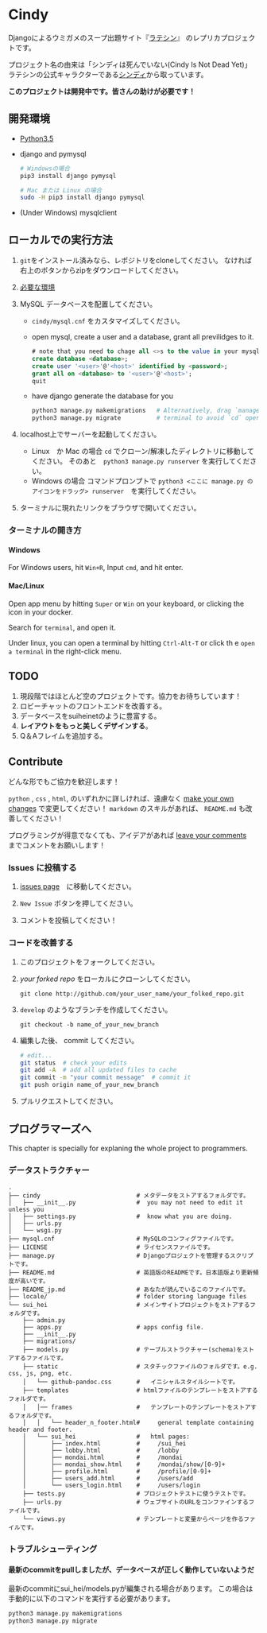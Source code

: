 Cindy
=====
Djangoによるウミガメのスープ出題サイト『[ラテシン](http://sui-hei.net)』 のレプリカプロジェクトです。

プロジェクト名の由来は「シンディは死んでいない(Cindy Is Not Dead Yet)」
ラテシンの公式キャラクターである[シンディ](http://sui-hei.net/app/webroot/pukiwiki/index.php?%E3%82%B7%E3%83%B3%E3%83%87%E3%82%A3)から取っています。

**このプロジェクトは開発中です。皆さんの助けが必要です！**

開発環境
-----------
- [Python3.5](http://www.python.org)
- django and pymysql

    ```bash
    # Windowsの場合
    pip3 install django pymysql

    # Mac または Linux の場合
    sudo -H pip3 install django pymysql
    ```
- (Under Windows) mysqlclient

ローカルでの実行方法
------------------------------------
1. `git`をインストール済みなら、レポジトリをcloneしてください。
    なければ右上のボタンからzipをダウンロードしてください。
2. [必要な環境](#開発環境)
3. MySQL データベースを配置してください。
    - `cindy/mysql.cnf` をカスタマイズしてください。
    - open mysql, create a user and a database, grant all previlidges to it.

        ```sql
        # note that you need to chage all <>s to the value in your mysql.cnf.
        create database <database>;
        create user '<user>'@'<host>' identified by <password>;
        grant all on <database> to '<user>'@'<host>';
        quit
        ```
    - have django generate the database for you

        ```bash
        python3 manage.py makemigrations   # Alternatively, drag `manage.py` to the
        python3 manage.py migrate          # terminal to avoid `cd` operations.
        ```

4. localhost上でサーバーを起動してください。
    - Linux　か Mac の場合
        `cd` でクローン/解凍したディレクトリに移動してください。
        そのあと　`python3 manage.py runserver` を実行してください。
    - Windows の場合
        コマンドプロンプトで
        `python3 <ここに manage.py のアイコンをドラッグ> runserver`　を実行してください。
5. ターミナルに現れたリンクをブラウザで開いてください。

### ターミナルの開き方

#### Windows
For Windows users, hit `Win+R`, Input `cmd`, and hit enter.

#### Mac/Linux
Open app menu by hitting `Super` or `Win` on your keyboard,
or clicking the icon in your docker.

Search for `terminal`, and open it.

Under linux, you can open a terminal by hitting `Ctrl-Alt-T` or click th
e `open a terminal` in the right-click menu.

TODO
-----
1. 現段階ではほとんど空のプロジェクトです。協力をお待ちしています！
1. ロビーチャットのフロントエンドを改善する。
1. データベースをsuiheinetのように豊富する。
1. **レイアウトをもっと美しくデザインする**。
1. Q＆Aフレイムを追加する。

Contribute
----------
どんな形でもご協力を歓迎します！

`python` , `css` , `html`, のいずれかに詳しければ、遠慮なく [make your own changes](#コードを改善する) で変更してください！
`markdown` のスキルがあれば、 `README.md` も改善してください！

プログラミングが得意でなくても、アイデアがあれば [leave your comments](#issues-に投稿する)　までコメントをお願いします！

### Issues に投稿する
1. [issues page](https://github.com/heyrict/cindy/issues)　に移動してください。

1. `New Issue` ボタンを押してください。

1. コメントを投稿してください！

### コードを改善する
1. このプロジェクトをフォークしてください。

1. *your forked repo* をローカルにクローンしてください。

    `git clone http://github.com/your_user_name/your_folked_repo.git`


1. `develop` のようなブランチを作成してください。

    `git checkout -b name_of_your_new_branch`

1. 編集した後、 commit してください。

    ```bash
    # edit...
    git status  # check your edits
    git add -A  # add all updated files to cache
    git commit -m "your commit message"  # commit it
    git push origin name_of_your_new_branch
    ```

1.  プルリクエストしてください。


プログラマーズへ
----------------
This chapter is specially for explaning the whole project to programmers.

### データストラクチャー
```
.
├── cindy                           # メタデータをストアするフォルダです。
│   ├── __init__.py                 #  you may not need to edit it unless you
│   ├── settings.py                 #  know what you are doing.
│   ├── urls.py
│   └── wsgi.py
├── mysql.cnf                       # MySQLのコンフィグファイルです。
├── LICENSE                         # ライセンスファイルです。
├── manage.py                       # Djangoプロジェクトを管理するスクリプトです。
├── README.md                       # 英語版のREADMEです。日本語版より更新頻度が高いです。
├── README_jp.md                    # あなたが読んでいるこのファイルです。
├── locale/                         # folder storing language files
└── sui_hei                         # メインサイトプロジェクトをストアするフォルダです。
    ├── admin.py
    ├── apps.py                     # apps config file.
    ├── __init__.py
    ├── migrations/
    ├── models.py                   # テーブルストラクチャー(schema)をストアするファイルです。
    ├── static                      # スタチックファイルのフォルダです。e.g. css, js, png, etc.
    │   └── github-pandoc.css       #   イニシャルスタイルシートです。
    ├── templates                   # htmlファイルのテンプレートをストアするフォルダです。
    │   │── frames                  #   テンプレートのテンプレートをストアするフォルダです。
    │   │   └── header_n_footer.html#     general template containing header and footer.
    │   └── sui_hei                 #   html pages:
    │       ├── index.html          #     /sui_hei
    │       ├── lobby.html          #     /lobby
    │       ├── mondai.html         #     /mondai
    │       ├── mondai_show.html    #     /mondai/show/[0-9]+
    │       ├── profile.html        #     /profile/[0-9]+
    │       ├── users_add.html      #     /users/add
    │       └── users_login.html    #     /users/login
    ├── tests.py                    # プロジェクトテストに使うテストです。
    ├── urls.py                     # ウェブサイトのURLをコンファインするファイルです。
    └── views.py                    # テンプレートと変量からページを作るファイルです。
```

### トラブルシューティング

#### 最新のcommitをpullしましたが、データベースが正しく動作していないようだ
最新のcommitにsui_hei/models.pyが編集される場合があります。
この場合は手動的に以下のコマンドを実行する必要があります。

```bash
python3 manage.py makemigrations
python3 manage.py migrate
```

